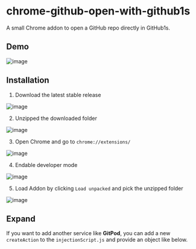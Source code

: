 # chrome-github-open-with-github1s

A small Chrome addon to open a GitHub repo directly in GitHub1s.

## Demo

![image](https://user-images.githubusercontent.com/41482988/122925027-badb6f00-d366-11eb-9a91-52189478d178.png)

## Installation

1. Download the latest stable release

![image](https://user-images.githubusercontent.com/41482988/122925335-068e1880-d367-11eb-8208-73f0002bc57b.png)

2. Unzipped the downloaded folder

![image](https://user-images.githubusercontent.com/41482988/122927069-c9c32100-d368-11eb-9d5b-a48eb88cc15b.png)

3. Open Chrome and go to `chrome://extensions/`

![image](https://user-images.githubusercontent.com/41482988/122925335-068e1880-d367-11eb-8208-73f0002bc57b.png)

4. Endable developer mode

![image](https://user-images.githubusercontent.com/41482988/122926061-c4b1a200-d367-11eb-929b-d3f73ba8867b.jpeg)

5. Load Addon by clicking `Load unpacked` and pick the unzipped folder

![image](https://user-images.githubusercontent.com/41482988/122927708-6f769000-d369-11eb-8f8c-39449d5aad1a.png)

## Expand

If you want to add another service like **GitPod**, you can add a new `createAction` to the `injectionScript.js` and provide an object like below.
